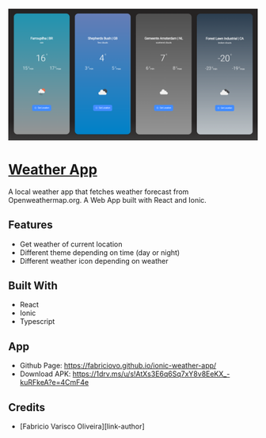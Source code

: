 ![prints](./doc/ionic_weather_app.png)

# [Weather App](https://github.com/fabriciovo/ionic-weather-app/)
A local weather app that fetches weather forecast from Openweathermap.org. A  Web App built with React and Ionic.

## Features
* Get weather of current location
* Different theme depending on time (day or night)
* Different weather icon depending on weather

## Built With
* React
* Ionic
* Typescript

## App
* Github Page: https://fabriciovo.github.io/ionic-weather-app/
* Download APK: https://1drv.ms/u/s!AtXs3E6q6Sq7xY8v8EeKX_-kuRFkeA?e=4CmF4e

## Credits

- [Fabricio Varisco Oliveira][link-author]



